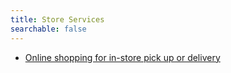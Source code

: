 ```yaml
---
title: Store Services
searchable: false
---
```


- [Online shopping for in-store pick up or delivery](/personal-shopper)
